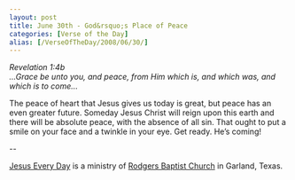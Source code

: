 ```yaml
---
layout: post
title: June 30th - God&rsquo;s Place of Peace
categories: [Verse of the Day]
alias: [/VerseOfTheDay/2008/06/30/]
---
```


_Revelation 1:4b  
...Grace be unto you, and peace, from Him which is, and which was,
and which is to come..._

The peace of heart that Jesus gives us today is great, but peace
has an even greater future. Someday Jesus Christ will reign upon this
earth and there will be absolute peace, with the absence of all sin.
That ought to put a smile on your face and a twinkle in your eye. Get
ready. He&rsquo;s coming!

 --

<a href=http://jesuseveryday.net>Jesus Every Day</a> is a ministry of <a href=http://rodgersbaptist.net>Rodgers Baptist Church</a> in Garland, Texas.

